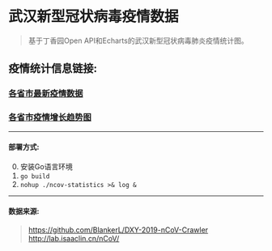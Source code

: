 # 武汉新型冠状病毒疫情数据 #
>基于丁香园Open API和Echarts的武汉新型冠状病毒肺炎疫情统计图。

## 疫情统计信息链接:  ##  

### [各省市最新疫情数据](http://122.112.235.24  "http://122.112.235.24")  

### [各省市疫情增长趋势图](http://122.112.235.24/trend  "http://122.112.235.24/trend")


---

#### 部署方式:  

0. 安装Go语言环境
1. `go build`
2. `nohup ./ncov-statistics >& log &`

---

#### 数据来源:  

>https://github.com/BlankerL/DXY-2019-nCoV-Crawler  
>http://lab.isaaclin.cn/nCoV/  

